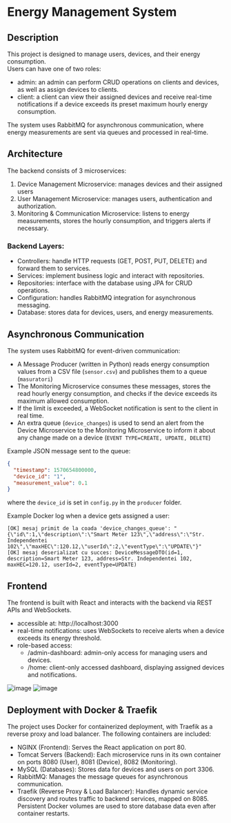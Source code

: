 # Energy Management System

## Description
This project is designed to manage users, devices, and their energy consumption.  
Users can have one of two roles: 
- admin: an admin can perform CRUD operations on clients and devices, as well as assign devices to clients.  
- client: a client can view their assigned devices and receive real-time notifications if a device exceeds its preset maximum hourly energy consumption.  

The system uses RabbitMQ for asynchronous communication, where energy measurements are sent via queues and processed in real-time.

## Architecture

The backend consists of 3 microservices:  
1. Device Management Microservice: manages devices and their assigned users
2. User Management Microservice: manages users, authentication and authorization.  
3. Monitoring & Communication Microservice: listens to energy measurements, stores the hourly consumption, and triggers alerts if necessary.  

### Backend Layers:
- Controllers: handle HTTP requests (GET, POST, PUT, DELETE) and forward them to services.  
- Services: implement business logic and interact with repositories.  
- Repositories: interface with the database using JPA for CRUD operations.  
- Configuration: handles RabbitMQ integration for asynchronous messaging.  
- Database: stores data for devices, users, and energy measurements.  

## Asynchronous Communication

The system uses RabbitMQ for event-driven communication:  
- A Message Producer (written in Python) reads energy consumption values from a CSV file (`sensor.csv`) and publishes them to a queue (`masuratori`)
- The Monitoring Microservice consumes these messages, stores the read hourly energy consumption, and checks if the device exceeds its maximum allowed consumption.  
- If the limit is exceeded, a WebSocket notification is sent to the client in real time.
- An extra queue (`device_changes`) is used to send an alert from the Device Microservice to the Monitoring Microservice to inform it about any change made on a device (`EVENT TYPE=CREATE, UPDATE, DELETE`)

Example JSON message sent to the queue:
```json
{
  "timestamp": 1570654800000,
  "device_id": "1",
  "measurement_value": 0.1
}
````
where the `device_id` is set in `config.py` in the `producer` folder.

Example Docker log when a device gets assigned a user:
```
[OK] mesaj primit de la coada 'device_changes_queue': "{\"id\":1,\"description\":\"Smart Meter 123\",\"address\":\"Str. Independentei 102\",\"maxHEC\":120.12,\"userId\":2,\"eventType\":\"UPDATE\"}"
[OK] mesaj deserializat cu succes: DeviceMessageDTO(id=1, description=Smart Meter 123, address=Str. Independentei 102, maxHEC=120.12, userId=2, eventType=UPDATE)
```

## Frontend
The frontend is built with React and interacts with the backend via REST APIs and WebSockets.
- accessible at: http://localhost:3000
- real-time notifications: uses WebSockets to receive alerts when a device exceeds its energy threshold.
- role-based access:
    - /admin-dashboard: admin-only access for managing users and devices.
    - /home: client-only accessed dashboard, displaying assigned devices and notifications.
 
![image](https://github.com/user-attachments/assets/109a4432-49f0-441d-89fa-f476f799b841)
![image](https://github.com/user-attachments/assets/8d6ecf7b-a1e8-4a25-89bc-dffc5b79a6bc)


## Deployment with Docker & Traefik
The project uses Docker for containerized deployment, with Traefik as a reverse proxy and load balancer. 
The following containers are included:
- NGINX (Frontend): Serves the React application on port 80.
- Tomcat Servers (Backend): Each microservice runs in its own container on ports 8080 (User), 8081 (Device), 8082 (Monitoring).
- MySQL (Databases): Stores data for devices and users on port 3306.
- RabbitMQ: Manages the message queues for asynchronous communication.
- Traefik (Reverse Proxy & Load Balancer): Handles dynamic service discovery and routes traffic to backend services, mapped on 8085.
Persistent Docker volumes are used to store database data even after container restarts.
